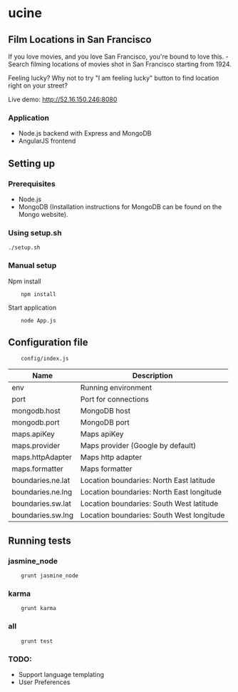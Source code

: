 # ucine
## Film Locations in San Francisco
If you love movies, and you love San Francisco, you're bound to love this. - 
Search filming locations of movies shot in San Francisco starting from 1924.

Feeling lucky? Why not to try "I am feeling lucky" button to find location right
on your street?

Live demo: http://52.16.150.246:8080

### Application
* Node.js backend with Express and MongoDB
* AngularJS frontend

## Setting up
### Prerequisites
* Node.js
* MongoDB (Installation instructions for MongoDB can be found on the Mongo website).

### Using setup.sh
```
./setup.sh
```

### Manual setup
Npm install
```
    npm install
```
Start application
```
    node App.js
```

## Configuration file
```
    config/index.js
```
Name                | Description
--------------------| -------------
env                 | Running environment
port                | Port for connections
mongodb.host        | MongoDB host
mongodb.port        | MongoDB port
maps.apiKey         | Maps apiKey
maps.provider       | Maps provider (Google by default)
maps.httpAdapter    | Maps http adapter
maps.formatter      | Maps formatter
boundaries.ne.lat   | Location boundaries: North East latitude
boundaries.ne.lng   | Location boundaries: North East longitude
boundaries.sw.lat   | Location boundaries: South West latitude
boundaries.sw.lng   | Location boundaries: South West longitude

## Running tests
### jasmine_node
```
    grunt jasmine_node
```
### karma
```
    grunt karma
```
### all
```
    grunt test
```


### TODO:
* Support language templating
* User Preferences


